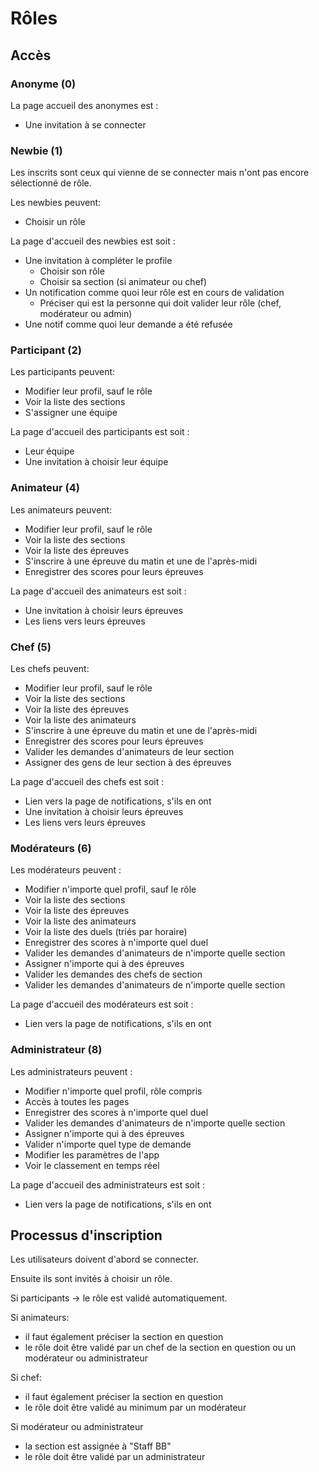 #  Rôles

## Accès

### Anonyme (0)

La page accueil des anonymes est :

- Une invitation à se connecter

### Newbie (1)

Les inscrits sont ceux qui vienne de se connecter mais n'ont pas encore sélectionné de rôle.

Les newbies peuvent:

- Choisir un rôle

La page d'accueil des newbies est soit :

- Une invitation à compléter le profile
  - Choisir son rôle
  - Choisir sa section (si animateur ou chef)
- Un notification comme quoi leur rôle est en cours de validation 
  - Préciser qui est la personne qui doit valider leur rôle (chef, modérateur ou admin)
- Une notif comme quoi leur demande a été refusée

### Participant (2)

Les participants peuvent:

- Modifier leur profil, sauf le rôle
- Voir la liste des sections
- S'assigner une équipe

La page d'accueil des participants est soit :

- Leur équipe
- Une invitation à choisir leur équipe

### Animateur (4)

Les animateurs peuvent:

- Modifier leur profil, sauf le rôle
- Voir la liste des sections
- Voir la liste des épreuves
- S'inscrire à une épreuve du matin et une de l'après-midi
- Enregistrer des scores pour leurs épreuves

La page d'accueil des animateurs est soit :

- Une invitation à choisir leurs épreuves
- Les liens vers leurs épreuves

### Chef (5)

Les chefs peuvent:

- Modifier leur profil, sauf le rôle
- Voir la liste des sections
- Voir la liste des épreuves
- Voir la liste des animateurs
- S'inscrire à une épreuve du matin et une de l'après-midi
- Enregistrer des scores pour leurs épreuves
- Valider les demandes d'animateurs de leur section
- Assigner des gens de leur section à des épreuves

La page d'accueil des chefs est soit :

- Lien vers la page de notifications, s'ils en ont
- Une invitation à choisir leurs épreuves
- Les liens vers leurs épreuves

### Modérateurs (6)

Les modérateurs peuvent : 

- Modifier n'importe quel profil, sauf le rôle
- Voir la liste des sections
- Voir la liste des épreuves
- Voir la liste des animateurs
- Voir la liste des duels (triés par horaire)
- Enregistrer des scores à n'importe quel duel
- Valider les demandes d'animateurs de n'importe quelle section
- Assigner n'importe qui à des épreuves
- Valider les demandes des chefs de section
- Valider les demandes d'animateurs de n'importe quelle section

La page d'accueil des modérateurs est soit :

- Lien vers la page de notifications, s'ils en ont



### Administrateur (8)

Les administrateurs peuvent : 

- Modifier n'importe quel profil, rôle compris
- Accès à toutes les pages
- Enregistrer des scores à n'importe quel duel
- Valider les demandes d'animateurs de n'importe quelle section
- Assigner n'importe qui à des épreuves
- Valider n'importe quel type de demande
- Modifier les paramètres de l'app
- Voir le classement en temps réel

La page d'accueil des administrateurs est soit :

- Lien vers la page de notifications, s'ils en ont

## Processus d'inscription

Les utilisateurs doivent d'abord se connecter.

Ensuite ils sont invités à choisir un rôle. 

Si participants -> le rôle est validé automatiquement.

Si animateurs: 

- il faut également préciser la section en question
- le rôle doit être validé par un chef de la section en question ou un modérateur ou administrateur

Si chef:

-  il faut également préciser la section en question
- le rôle doit être validé au minimum par un modérateur

Si modérateur ou administrateur

- la section est assignée à "Staff BB"
- le rôle doit être validé par un administrateur

